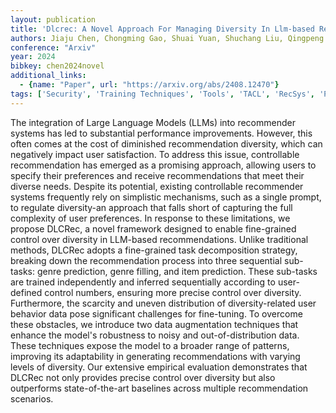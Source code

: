 ```yaml
---
layout: publication
title: 'Dlcrec: A Novel Approach For Managing Diversity In Llm-based Recommender Systems'
authors: Jiaju Chen, Chongming Gao, Shuai Yuan, Shuchang Liu, Qingpeng Cai, Peng Jiang
conference: "Arxiv"
year: 2024
bibkey: chen2024novel
additional_links:
  - {name: "Paper", url: "https://arxiv.org/abs/2408.12470"}
tags: ['Security', 'Training Techniques', 'Tools', 'TACL', 'RecSys', 'Pretraining Methods', 'Fine-Tuning', 'ACL', 'Prompting']
---
```

The integration of Large Language Models (LLMs) into recommender systems has
led to substantial performance improvements. However, this often comes at the
cost of diminished recommendation diversity, which can negatively impact user
satisfaction. To address this issue, controllable recommendation has emerged as
a promising approach, allowing users to specify their preferences and receive
recommendations that meet their diverse needs. Despite its potential, existing
controllable recommender systems frequently rely on simplistic mechanisms, such
as a single prompt, to regulate diversity-an approach that falls short of
capturing the full complexity of user preferences. In response to these
limitations, we propose DLCRec, a novel framework designed to enable
fine-grained control over diversity in LLM-based recommendations. Unlike
traditional methods, DLCRec adopts a fine-grained task decomposition strategy,
breaking down the recommendation process into three sequential sub-tasks: genre
prediction, genre filling, and item prediction. These sub-tasks are trained
independently and inferred sequentially according to user-defined control
numbers, ensuring more precise control over diversity. Furthermore, the
scarcity and uneven distribution of diversity-related user behavior data pose
significant challenges for fine-tuning. To overcome these obstacles, we
introduce two data augmentation techniques that enhance the model's robustness
to noisy and out-of-distribution data. These techniques expose the model to a
broader range of patterns, improving its adaptability in generating
recommendations with varying levels of diversity. Our extensive empirical
evaluation demonstrates that DLCRec not only provides precise control over
diversity but also outperforms state-of-the-art baselines across multiple
recommendation scenarios.
